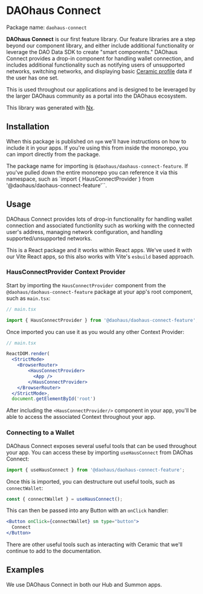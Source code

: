 # DAOhaus Connect

Package name: `daohaus-connect`

**DAOhaus Connect** is our first feature library. Our feature libraries are a step beyond our component library, and either include additional functionality or leverage the DAO Data SDK to create "smart components." DAOhaus Connect provides a drop-in component for handling wallet connection, and includes additional functionality such as notifying users of unsupported networks, switching networks, and displaying basic [Ceramic profile](https://ceramic.network/) data if the user has one set.

This is used throughout our applications and is designed to be leveraged by the larger DAOhaus community as a portal into the DAOhaus ecosystem.

This library was generated with [Nx](https://nx.dev).

## Installation

When this package is published on `npm` we'll have instructions on how to include it in your apps. If you're using this from inside the monorepo, you can import directly from the package.

The package name for importing is `@daohaus/daohaus-connect-feature`. If you've pulled down the entire monorepo you can reference it via this namespace, such as `import { HausConnectProvider } from '@daohaus/daohaus-connect-feature'``.

## Usage

DAOhaus Connect provides lots of drop-in functionality for handling wallet connection and associated functionlity such as working with the connected user's address, managing network configuration, and handling supported/unsupported networks.

This is a React package and it works within React apps. We've used it with our Vite React apps, so this also works with Vite's `esbuild` based approach.

### HausConnectProvider Context Provider

Start by importing the `HausConnectProvider` component from the `@daohaus/daohaus-connect-feature` package at your app's root component, such as `main.tsx`:

```jsx
// main.tsx

import { HausConnectProvider } from '@daohaus/daohaus-connect-feature';
```

Once imported you can use it as you would any other Context Provider:

```jsx
// main.tsx

ReactDOM.render(
  <StrictMode>
    <BrowserRouter>
        <HausConnectProvider>
          <App />
        </HausConnectProvider>
    </BrowserRouter>
  </StrictMode>,
  document.getElementById('root')
```

After including the `<HausConnectProvider/>` component in your app, you'll be able to access the associated Context throughout your app.

### Connecting to a Wallet

DAOhaus Connect exposes several useful tools that can be used throughout your app. You can access these by importing `useHausConnect` from DAOhas Connect:

```jsx
import { useHausConnect } from '@daohaus/daohaus-connect-feature';
```

Once this is imported, you can destructure out useful tools, such as `connectWallet`:

```jsx
const { connectWallet } = useHausConnect();
```

This can then be passed into any Button with an `onClick` handler:

```jsx
<Button onClick={connectWallet} sm type="button">
  Connect
</Button>
```

There are other useful tools such as interacting with Ceramic that we'll continue to add to the documentation.

## Examples

We use DAOhaus Connect in both our Hub and Summon apps.
